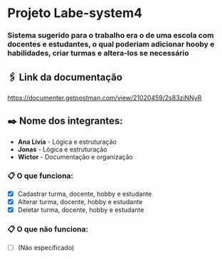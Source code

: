 # Projeto Labe-system4
### Sistema sugerido para o trabalho era o de uma escola com docentes e estudantes, o qual poderiam adicionar hooby e habilidades, criar turmas e altera-los se necessário

## 🖇️ Link da documentação
https://documenter.getpostman.com/view/21020459/2s83ziNNyR

## ✒️ Nome dos integrantes: 
- **Ana Livia** - Lógica e estruturação
- **Jonas** - Lógica e estruturação
- **Wictor** - Documentação e organização

### 📋 O que funciona:
 - [x]  Cadastrar turma, docente, hobby e estudante
 - [x]  Alterar turma, docente, hobby e estudante
 - [x]  Deletar turma, docente, hobby e estudante

### 📋 O que não funciona: 
- [ ]  (Não especificado)
